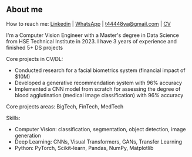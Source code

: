 ## About me

How to reach me: [Linkedin](https://www.linkedin.com/in/anyaa-podshi/) | [WhatsApp](https://wa.me/351920383795) | t44448ya@gmail.com |
 [CV](https://drive.google.com/file/d/1uyaxWsD-X1zoHCufzefAtUUCvaRU2PaY/view?usp=sharing) 

I'm a Computer Vision Engineer with a Master's degree in Data Science from HSE Technical Institute in 2023. I have 3 years of experience and finished 5+ DS projects

Core projects in CV/DL:

* Conducted research for a facial biometrics system (financial impact of $10M)
* Developed a generative recommendation system with 96% accuracy
* Implemented a CNN model from scratch for assessing the degree of blood agglutination (medical image classification) with 96% accuracy

Core projects areas: BigTech, FinTech, MedTech

Skills:

* Computer Vision: classification, segmentation, object detection, image generation
* Deep Learning: CNNs, Visual Transformers, GANs, Transfer Learning
* Python: PyTorch, Scikit-learn, Pandas, NumPy, Matplotlib


